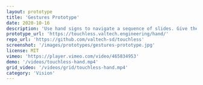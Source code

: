 ```yaml
---
layout: prototype
title: 'Gestures Prototype'
date: 2020-10-16
description: 'Use hand signs to navigate a sequence of slides. Give the camera a 👍 or a ✌️ to learn about touchless innovation.'
prototype_url: 'https://touchless.valtech.engineering/hand/'
repo_url: 'https://github.com/valtech-sd/touchless'
screenshot: '/images/prototypes/gestures-prototype.jpg'
license: MIT
vimeo: 'https://player.vimeo.com/video/465834953'
demo: '/videos/touchless-hand.mp4'
grid_video: '/videos/grid/touchless-hand.mp4'
category: 'Vision'
---
```

